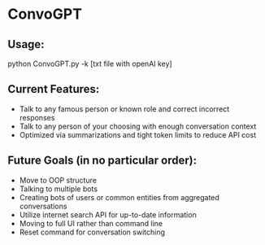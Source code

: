 # ConvoGPT
## Usage:
python ConvoGPT.py -k [txt file with openAI key]
## Current Features:
- Talk to any famous person or known role and correct incorrect responses
- Talk to any person of your choosing with enough conversation context
- Optimized via summarizations and tight token limits to reduce API cost
## Future Goals (in no particular order):
- Move to OOP structure
- Talking to multiple bots
- Creating bots of users or common entities from aggregated conversations
- Utilize internet search API for up-to-date information
- Moving to full UI rather than command line
- Reset command for conversation switching